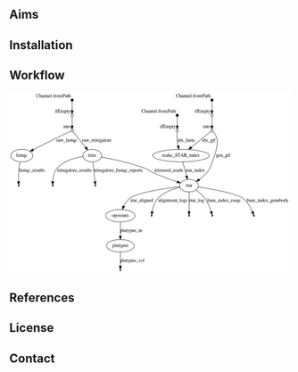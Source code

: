 ## Aims

## Installation

## Workflow

![workflow](assets/pipeline.png)

## References

## License

## Contact

